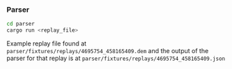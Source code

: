 ### Parser

```sh
cd parser
cargo run <replay_file>
```

Example replay file found at `parser/fixtures/replays/4695754_458165409.dem` and the
output of the parser for that replay is at `parser/fixtures/replays/4695754_458165409.json`

